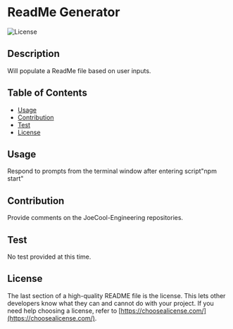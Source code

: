 # ReadMe Generator
  ![License](https://img.shields.io/badge/License-Mit-blue.svg)

  ## Description
  Will populate a ReadMe file based on user inputs.
  
  ## Table of Contents 

  - [Usage](#usage)
  - [Contribution](#contribution)
  - [Test](#test)
  - [License](#license)
  
  ## Usage
  Respond to prompts from the terminal window after entering script"npm start"
  
  ## Contribution
  Provide comments on the JoeCool-Engineering repositories.
  
  ## Test
  No test provided at this time.
  
  ## License

  The last section of a high-quality README file is the license. This lets other developers know what they can and cannot do with your project. If you need help choosing a license, refer to [https://choosealicense.com/](https://choosealicense.com/).